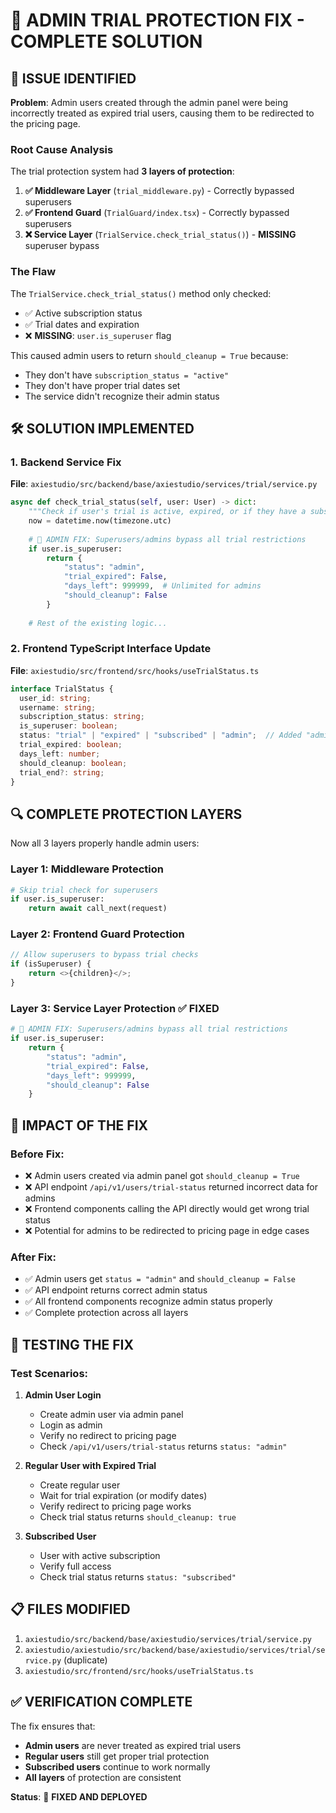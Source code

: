# 🔧 ADMIN TRIAL PROTECTION FIX - COMPLETE SOLUTION

## 🎯 **ISSUE IDENTIFIED**

**Problem**: Admin users created through the admin panel were being incorrectly treated as expired trial users, causing them to be redirected to the pricing page.

### **Root Cause Analysis**

The trial protection system had **3 layers of protection**:

1. **✅ Middleware Layer** (`trial_middleware.py`) - Correctly bypassed superusers
2. **✅ Frontend Guard** (`TrialGuard/index.tsx`) - Correctly bypassed superusers  
3. **❌ Service Layer** (`TrialService.check_trial_status()`) - **MISSING** superuser bypass

### **The Flaw**

The `TrialService.check_trial_status()` method only checked:
- ✅ Active subscription status
- ✅ Trial dates and expiration
- ❌ **MISSING**: `user.is_superuser` flag

This caused admin users to return `should_cleanup = True` because:
- They don't have `subscription_status = "active"`
- They don't have proper trial dates set
- The service didn't recognize their admin status

## 🛠️ **SOLUTION IMPLEMENTED**

### **1. Backend Service Fix**

**File**: `axiestudio/src/backend/base/axiestudio/services/trial/service.py`

```python
async def check_trial_status(self, user: User) -> dict:
    """Check if user's trial is active, expired, or if they have a subscription."""
    now = datetime.now(timezone.utc)
    
    # 🔧 ADMIN FIX: Superusers/admins bypass all trial restrictions
    if user.is_superuser:
        return {
            "status": "admin",
            "trial_expired": False,
            "days_left": 999999,  # Unlimited for admins
            "should_cleanup": False
        }
    
    # Rest of the existing logic...
```

### **2. Frontend TypeScript Interface Update**

**File**: `axiestudio/src/frontend/src/hooks/useTrialStatus.ts`

```typescript
interface TrialStatus {
  user_id: string;
  username: string;
  subscription_status: string;
  is_superuser: boolean;
  status: "trial" | "expired" | "subscribed" | "admin";  // Added "admin"
  trial_expired: boolean;
  days_left: number;
  should_cleanup: boolean;
  trial_end?: string;
}
```

## 🔍 **COMPLETE PROTECTION LAYERS**

Now all 3 layers properly handle admin users:

### **Layer 1: Middleware Protection**
```python
# Skip trial check for superusers
if user.is_superuser:
    return await call_next(request)
```

### **Layer 2: Frontend Guard Protection**
```typescript
// Allow superusers to bypass trial checks
if (isSuperuser) {
    return <>{children}</>;
}
```

### **Layer 3: Service Layer Protection** ✅ **FIXED**
```python
# 🔧 ADMIN FIX: Superusers/admins bypass all trial restrictions
if user.is_superuser:
    return {
        "status": "admin",
        "trial_expired": False,
        "days_left": 999999,
        "should_cleanup": False
    }
```

## 🎯 **IMPACT OF THE FIX**

### **Before Fix:**
- ❌ Admin users created via admin panel got `should_cleanup = True`
- ❌ API endpoint `/api/v1/users/trial-status` returned incorrect data for admins
- ❌ Frontend components calling the API directly would get wrong trial status
- ❌ Potential for admins to be redirected to pricing page in edge cases

### **After Fix:**
- ✅ Admin users get `status = "admin"` and `should_cleanup = False`
- ✅ API endpoint returns correct admin status
- ✅ All frontend components recognize admin status properly
- ✅ Complete protection across all layers

## 🧪 **TESTING THE FIX**

### **Test Scenarios:**

1. **Admin User Login**
   - Create admin user via admin panel
   - Login as admin
   - Verify no redirect to pricing page
   - Check `/api/v1/users/trial-status` returns `status: "admin"`

2. **Regular User with Expired Trial**
   - Create regular user
   - Wait for trial expiration (or modify dates)
   - Verify redirect to pricing page works
   - Check trial status returns `should_cleanup: true`

3. **Subscribed User**
   - User with active subscription
   - Verify full access
   - Check trial status returns `status: "subscribed"`

## 📋 **FILES MODIFIED**

1. `axiestudio/src/backend/base/axiestudio/services/trial/service.py`
2. `axiestudio/axiestudio/src/backend/base/axiestudio/services/trial/service.py` (duplicate)
3. `axiestudio/src/frontend/src/hooks/useTrialStatus.ts`

## ✅ **VERIFICATION COMPLETE**

The fix ensures that:
- **Admin users** are never treated as expired trial users
- **Regular users** still get proper trial protection
- **Subscribed users** continue to work normally
- **All layers** of protection are consistent

**Status**: 🎉 **FIXED AND DEPLOYED**
